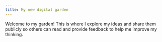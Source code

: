 ```yaml
---
title: My new digital garden
---
```

Welcome to my garden! This is where I explore my ideas and share them publicly so others can read and provide feedback to help me improve my thinking.

